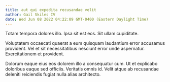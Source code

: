 ```yaml
---
title: aut qui expedita recusandae velit
author: Gail Skiles IV
date: Wed Jun 08 2022 04:22:09 GMT-0400 (Eastern Daylight Time)
---
```

Totam tempora dolores illo. Ipsa sit est eos. Sit ullam cupiditate.

 Voluptatem occaecati quaerat a eum quisquam laudantium error accusamus provident. Vel et sit necessitatibus nesciunt error unde aspernatur. Exercitationem et provident.

 Dolorum eaque eius eos dolorem illo a consequatur cum. Ut et explicabo doloribus eaque sed officiis. Veritatis omnis id. Velit atque ab recusandae deleniti reiciendis fugiat nulla alias architecto.